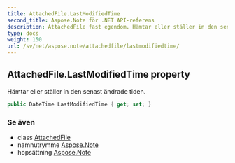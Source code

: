 ```yaml
---
title: AttachedFile.LastModifiedTime
second_title: Aspose.Note för .NET API-referens
description: AttachedFile fast egendom. Hämtar eller ställer in den senast ändrade tiden.
type: docs
weight: 150
url: /sv/net/aspose.note/attachedfile/lastmodifiedtime/
---
```

## AttachedFile.LastModifiedTime property

Hämtar eller ställer in den senast ändrade tiden.

```csharp
public DateTime LastModifiedTime { get; set; }
```

### Se även

* class [AttachedFile](../)
* namnutrymme [Aspose.Note](../../attachedfile/)
* hopsättning [Aspose.Note](../../../)



